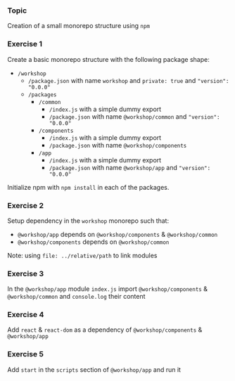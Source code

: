 ### Topic

Creation of a small monorepo structure using `npm`

### Exercise 1

Create a basic monorepo structure with the following package shape:

- `/workshop`
  - `/package.json` with name `workshop` and `private: true` and `"version": "0.0.0"`
  - `/packages`
    - `/common`
      - `/index.js` with a simple dummy export
      - `/package.json` with name `@workshop/common` and `"version": "0.0.0"`
    - `/components`
      - `/index.js` with a simple dummy export
      - `/package.json` with name `@workshop/components`
    - `/app`
      - `/index.js` with a simple dummy export
      - `/package.json` with name `@workshop/app` and `"version": "0.0.0"`

Initialize npm with `npm install` in each of the packages.

### Exercise 2

Setup dependency in the `workshop` monorepo such that:

- `@workshop/app` depends on `@workshop/components` & `@workshop/common`
- `@workshop/components` depends on `@workshop/common`

Note: using `file: ../relative/path` to link modules

### Exercise 3

In the `@workshop/app` module `index.js` import `@workshop/components` & `@workshop/common` and `console.log` their content

### Exercise 4

Add `react` & `react-dom` as a dependency of `@workshop/components` & `@workshop/app`

### Exercise 5

Add `start` in the `scripts` section of `@workshop/app` and run it
